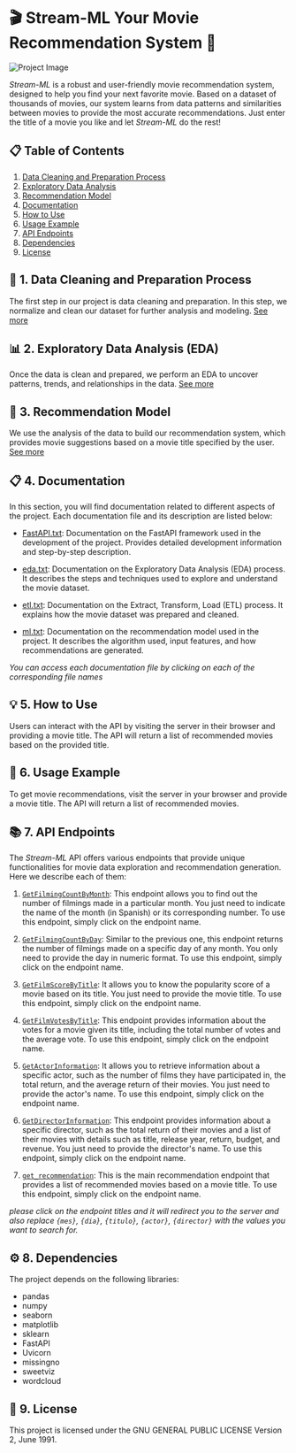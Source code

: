 # 🎬 Stream-ML Your Movie Recommendation System 🍿

![Project Image](https://drive.google.com/uc?export=view&id=1InmWMCRmR9RJsDLm1fH9PI5rDS_XBMx5)


 *Stream-ML* is a robust and user-friendly movie recommendation system, designed to help you find your next favorite movie. Based on a dataset of thousands of movies, our system learns from data patterns and similarities between movies to provide the most accurate recommendations. Just enter the title of a movie you like and let  *Stream-ML* do the rest!

## 📋 Table of Contents
1. [Data Cleaning and Preparation Process](#cleaning)
2. [Exploratory Data Analysis](#eda)
3. [Recommendation Model](#model)
4. [Documentation](#documentation)
5. [How to Use](#use)
6. [Usage Example](#example)
7. [API Endpoints](#endpoints)
8. [Dependencies](#dependencies)
9. [License](#license)

## 🧹 1. Data Cleaning and Preparation Process <a name="cleaning"></a>

The first step in our project is data cleaning and preparation. In this step, we normalize and clean our dataset for further analysis and modeling. [See more](src/etl.ipynb)

## 📊 2. Exploratory Data Analysis (EDA) <a name="eda"></a>

Once the data is clean and prepared, we perform an EDA to uncover patterns, trends, and relationships in the data. [See more](src/eda.ipynb)

## 🎯 3. Recommendation Model <a name="model"></a>

We use the analysis of the data to build our recommendation system, which provides movie suggestions based on a movie title specified by the user. [See more](main.py)

## 📋 4. Documentation <a name="documentation"></a>

In this section, you will find documentation related to different aspects of the project. Each documentation file and its description are listed below:

- [FastAPI.txt](documents/FastAPI.txt): Documentation on the FastAPI framework used in the development of the project. Provides detailed development information and step-by-step description.

- [eda.txt](documents/eda.txt): Documentation on the Exploratory Data Analysis (EDA) process. It describes the steps and techniques used to explore and understand the movie dataset.

- [etl.txt](documents/etl.txt): Documentation on the Extract, Transform, Load (ETL) process. It explains how the movie dataset was prepared and cleaned.

- [ml.txt](documents/ml.txt): Documentation on the recommendation model used in the project. It describes the algorithm used, input features, and how recommendations are generated.

*You can access each documentation file by clicking on each of the corresponding file names*

## 💡 5. How to Use <a name="use"></a>

Users can interact with the API by visiting the server in their browser and providing a movie title. The API will return a list of recommended movies based on the provided title.

## 📖 6. Usage Example <a name="example"></a>

To get movie recommendations, visit the server in your browser and provide a movie title. The API will return a list of recommended movies.

## 📚 7. API Endpoints <a name="endpoints"></a>

The *Stream-ML* API offers various endpoints that provide unique functionalities for movie data exploration and recommendation generation. Here we describe each of them:

1. [`GetFilmingCountByMonth`](https://stream-ml-jlot.onrender.com/docs): This endpoint allows you to find out the number of filmings made in a particular month. You just need to indicate the name of the month (in Spanish) or its corresponding number. To use this endpoint, simply click on the endpoint name.

2. [`GetFilmingCountByDay`](https://stream-ml-jlot.onrender.com/docs): Similar to the previous one, this endpoint returns the number of filmings made on a specific day of any month. You only need to provide the day in numeric format. To use this endpoint, simply click on the endpoint name.

3. [`GetFilmScoreByTitle`](https://stream-ml-jlot.onrender.com/docs): It allows you to know the popularity score of a movie based on its title. You just need to provide the movie title. To use this endpoint, simply click on the endpoint name.

4. [`GetFilmVotesByTitle`](https://stream-ml-jlot.onrender.com/docs): This endpoint provides information about the votes for a movie given its title, including the total number of votes and the average vote. To use this endpoint, simply click on the endpoint name.

5. [`GetActorInformation`](https://stream-ml-jlot.onrender.com/docs): It allows you to retrieve information about a specific actor, such as the number of films they have participated in, the total return, and the average return of their movies. You just need to provide the actor's name. To use this endpoint, simply click on the endpoint name.

6. [`GetDirectorInformation`](https://stream-ml-jlot.onrender.com/docs): This endpoint provides information about a specific director, such as the total return of their movies and a list of their movies with details such as title, release year, return, budget, and revenue. You just need to provide the director's name. To use this endpoint, simply click on the endpoint name.

7. [`get_recommendation`](https://stream-ml-jlot.onrender.com/docs): This is the main recommendation endpoint that provides a list of recommended movies based on a movie title. To use this endpoint, simply click on the endpoint name.



*please click on the endpoint titles and it will redirect you to the server and also replace `{mes}`, `{dia}`, `{titulo}`, `{actor}`, `{director}` with the values you want to search for.*



## ⚙️ 8. Dependencies <a name="dependencies"></a>

The project depends on the following libraries:
- pandas
- numpy
- seaborn
- matplotlib
- sklearn
- FastAPI
- Uvicorn
- missingno
- sweetviz
- wordcloud

## 📄 9. License <a name="license"></a>

This project is licensed under the GNU GENERAL PUBLIC LICENSE Version 2, June 1991.
